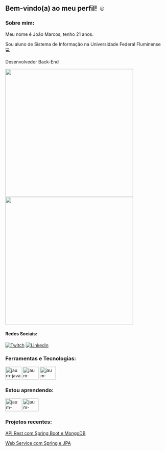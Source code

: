 ## Bem-vindo(a) ao meu perfil! :relaxed:

### Sobre mim:

Meu nome é João Marcos, tenho 21 anos.<br>

Sou aluno de Sistema de Informação na Universidade Federal Fluminense :computer:<br>

Desenvolvedor Back-End<br>

<div>
  <img align = "center" width ="400" src = "https://github-readme-stats.vercel.app/api?username=jaum-fs&show_icons=true&theme=dark">
 
  <img align="center" width ="400" src="https://github-readme-stats.vercel.app/api/top-langs/?username=jaum-fs&layout=compact&theme=dark">
</div>

#### Redes Sociais:

[![Twitch](https://img.shields.io/badge/Twitch-9146FF?style=for-the-badge&logo=twitch&logoColor=white)](https://www.twitch.tv/jaumfpss_)
[![Linkedin](https://img.shields.io/badge/LinkedIn-0077B5?style=for-the-badge&logo=linkedin&logoColor=white)](https://www.linkedin.com/in/devjoaomarcosmbsilva/)
<!--[![Intagram](https://img.shields.io/badge/Instagram-9146FF?style=for-the-badge&logo=instagram&logoColor=white)](https://www.instagram.com/jaum.py/)-->

### Ferramentas e Tecnologias:

<div>
  
  <img align="center" alt="jaum-java" height="40" width="50" src="https://cdn.jsdelivr.net/gh/devicons/devicon/icons/java/java-original.svg"/>         
 
  <img align="center" alt="jaum-spring" height="40" width="50" src="https://cdn.jsdelivr.net/gh/devicons/devicon/icons/spring/spring-original.svg"/>
  
  <img align="center" alt="jaum-mysql" height="40" width="50" src="https://cdn.jsdelivr.net/gh/devicons/devicon/icons/mysql/mysql-original-wordmark.svg" /> 
  
  
</div>


### Estou aprendendo: 

<div>
  
  <img align="center" alt="jaum-javascript" height="40" width="50"  src="https://cdn.jsdelivr.net/gh/devicons/devicon@latest/icons/typescript/typescript-original.svg"/>     
   
  <img align="center" alt="jaum-react" height="40" width="50" src="https://cdn.jsdelivr.net/gh/devicons/devicon@latest/icons/angular/angular-original.svg" />
          
 
</div>

### Projetos recentes:

[API Rest com Spring Boot e MongoDB](https://github.com/jaum-fs/api-spring-mongo)

[Web Service com Spring e JPA](https://github.com/jaum-fs/web_service-spring-jpa)



